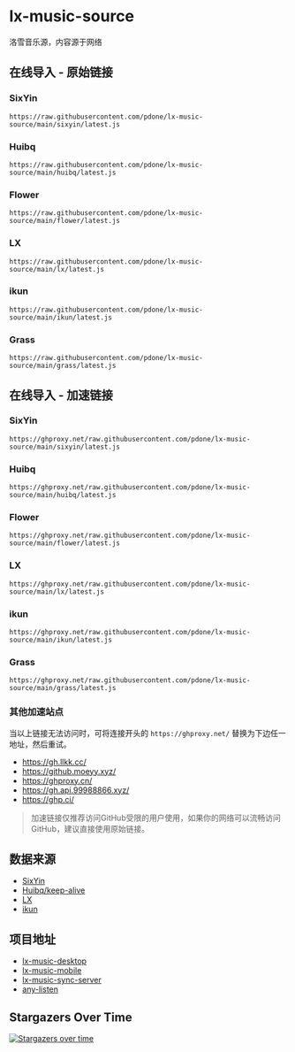 # lx-music-source
洛雪音乐源，内容源于网络

## 在线导入 - 原始链接

### SixYin
```
https://raw.githubusercontent.com/pdone/lx-music-source/main/sixyin/latest.js
```
### Huibq
```
https://raw.githubusercontent.com/pdone/lx-music-source/main/huibq/latest.js
```
### Flower
```
https://raw.githubusercontent.com/pdone/lx-music-source/main/flower/latest.js
```
### LX
```
https://raw.githubusercontent.com/pdone/lx-music-source/main/lx/latest.js
```
### ikun
```
https://raw.githubusercontent.com/pdone/lx-music-source/main/ikun/latest.js
```
### Grass
```
https://raw.githubusercontent.com/pdone/lx-music-source/main/grass/latest.js
```

## 在线导入 - 加速链接

### SixYin
```
https://ghproxy.net/raw.githubusercontent.com/pdone/lx-music-source/main/sixyin/latest.js
```
### Huibq
```
https://ghproxy.net/raw.githubusercontent.com/pdone/lx-music-source/main/huibq/latest.js
```
### Flower
```
https://ghproxy.net/raw.githubusercontent.com/pdone/lx-music-source/main/flower/latest.js
```
### LX
```
https://ghproxy.net/raw.githubusercontent.com/pdone/lx-music-source/main/lx/latest.js
```
### ikun
```
https://ghproxy.net/raw.githubusercontent.com/pdone/lx-music-source/main/ikun/latest.js
```
### Grass
```
https://ghproxy.net/raw.githubusercontent.com/pdone/lx-music-source/main/grass/latest.js
```

### 其他加速站点

当以上链接无法访问时，可将连接开头的 `https://ghproxy.net/` 替换为下边任一地址，然后重试。

- https://gh.llkk.cc/
- https://github.moeyy.xyz/
- https://ghproxy.cn/
- https://gh.api.99988866.xyz/
- https://ghp.ci/

> 加速链接仅推荐访问GitHub受限的用户使用，如果你的网络可以流畅访问GitHub，建议直接使用原始链接。

## 数据来源
- [SixYin](https://www.sixyin.com/)
- [Huibq/keep-alive](https://github.com/Huibq/keep-alive/)
- [LX](https://www.lxmusic.cc/)
- [ikun](https://github.com/lxmusics/lx-music-api-server)

## 项目地址
- [lx-music-desktop](https://github.com/lyswhut/lx-music-desktop)
- [lx-music-mobile](https://github.com/lyswhut/lx-music-mobile)
- [lx-music-sync-server](https://github.com/lyswhut/lx-music-sync-server)
- [any-listen](https://github.com/any-listen/any-listen)

## Stargazers Over Time
[![Stargazers over time](https://starchart.cc/pdone/lx-music-source.svg?variant=adaptive)](https://starchart.cc/pdone/lx-music-source)
